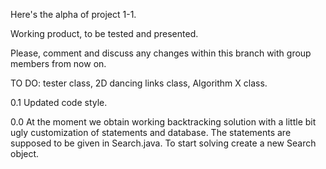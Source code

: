 Here's the alpha of project 1-1. 

Working product, to be tested and presented.

Please, comment and discuss any changes within this branch with group members from now on.


TO DO: tester class, 2D dancing links class, Algorithm X class.  

0.1 Updated code style.

0.0 At the moment we obtain working backtracking solution with a little bit ugly customization of statements and database. 
The statements are supposed to be given in Search.java. To start solving create a new Search object. 
